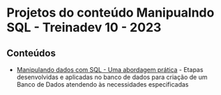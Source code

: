 # Projetos do conteúdo Manipualndo SQL - Treinadev 10 - 2023

## Conteúdos
- [Manipulando dados com SQL - Uma abordagem prática]() - Etapas desenvolvidas e aplicadas no banco de dados para criação de um Banco de Dados atendendo às necessidades especificadas
